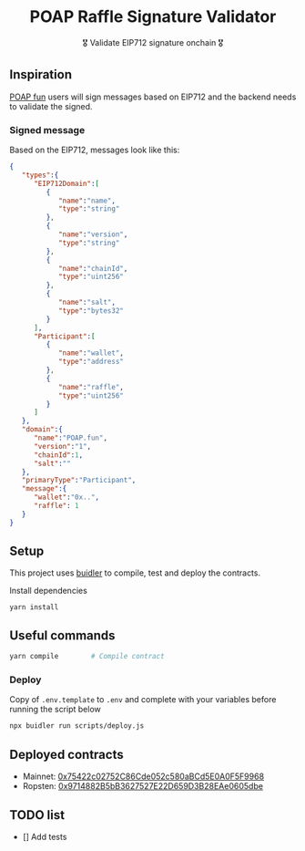 <h1 align="center">POAP Raffle Signature Validator</h1>
<p align="center">🎖️ Validate EIP712 signature onchain 🎖️</p>

## Inspiration ##
[POAP fun](https://poap.fun) users will sign messages based on EIP712 and the backend needs to validate the signed.

### Signed message ###
Based on the EIP712, messages look like this:

```json
{
   "types":{
      "EIP712Domain":[
         {
            "name":"name",
            "type":"string"
         },
         {
            "name":"version",
            "type":"string"
         },
         {
            "name":"chainId",
            "type":"uint256"
         },
         {
            "name":"salt",
            "type":"bytes32"
         }
      ],
      "Participant":[
         {
            "name":"wallet",
            "type":"address"
         },
         {
            "name":"raffle",
            "type":"uint256"
         }
      ]
   },
   "domain":{
      "name":"POAP.fun",
      "version":"1",
      "chainId":1,
      "salt":""
   },
   "primaryType":"Participant",
   "message":{
      "wallet":"0x..",
      "raffle": 1
   }
}

```

## Setup ##
This project uses [buidler](https://buidler.dev) to compile, test and deploy the contracts.

Install dependencies
```
yarn install
```


## Useful commands ##

```bash
yarn compile        # Compile contract
```

### Deploy ###
Copy of `.env.template` to `.env` and complete with your variables before running the script below
```bash
npx buidler run scripts/deploy.js
```

## Deployed contracts ##
 - Mainnet: [0x75422c02752C86Cde052c580aBCd5E0A0F5F9968](https://etherscan.io/address/0x75422c02752C86Cde052c580aBCd5E0A0F5F9968)
 - Ropsten: [0x9714882B5bB3627527E22D659D3B28EAe0605dbe](https://ropsten.etherscan.io/address/0x9714882B5bB3627527E22D659D3B28EAe0605dbe)

## TODO list ##
- [] Add tests
